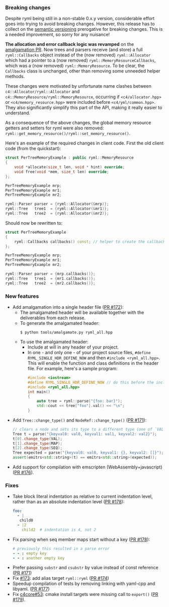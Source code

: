 ### Breaking changes

Despite ryml being still in a non-stable 0.x.y version, considerable effort goes into trying to avoid breaking changes. However, this release has to collect on the [semantic versioning](https://semver.org/) prerogative for breaking changes. This is a needed improvement, so sorry for any nuisance!

**The allocation and error callback logic was revamped** on the [amalgamation PR](https://github.com/biojppm/rapidyaml/pull/172). Now trees and parsers receive (and store) a full `ryml::Callbacks` object instead of the (now removed) `ryml::Allocator` which had a pointer to a (now removed) `ryml::MemoryResourceCallbacks`, which was a (now removed) `ryml::MemoryResource`. To be clear, the `Callbacks` class is unchanged, other than removing some unneeded helper methods.

These changes were motivated by unfortunate name clashes between `c4::Allocator/ryml::Allocator` and `c4::MemoryResource/ryml::MemoryResource`, occurring if `<c4/allocator.hpp>` or `<c4/memory_resource.hpp>` were included before `<c4/yml/common.hpp>`. They also significantly simplify this part of the API, making it really easier to understand.

As a consequence of the above changes, the global memory resource getters and setters for ryml were also removed: `ryml::get_memory_resource()/ryml::set_memory_resource()`.

Here's an example of the required changes in client code. First the old client code (from the quickstart):

```c++
struct PerTreeMemoryExample : public ryml::MemoryResource
{
    void *allocate(size_t len, void * hint) override;
    void free(void *mem, size_t len) override;
};

PerTreeMemoryExample mrp;
PerTreeMemoryExample mr1;
PerTreeMemoryExample mr2;

ryml::Parser parser = {ryml::Allocator(&mrp)};
ryml::Tree   tree1  = {ryml::Allocator(&mr1)};
ryml::Tree   tree2  = {ryml::Allocator(&mr2)};
```

Should now be rewritten to:

```c++
struct PerTreeMemoryExample
{
    ryml::Callbacks callbacks() const; // helper to create the callbacks
};

PerTreeMemoryExample mrp;
PerTreeMemoryExample mr1;
PerTreeMemoryExample mr2;

ryml::Parser parser = {mrp.callbacks()};
ryml::Tree   tree1  = {mr1.callbacks()};
ryml::Tree   tree2  = {mr2.callbacks()};
```


### New features
- Add amalgamation into a single header file ([PR #172](https://github.com/biojppm/rapidyaml/pull/172)):
  - The amalgamated header will be available together with the deliverables from each release.
  - To generate the amalgamated header:
    ```console
    $ python tools/amalgamate.py ryml_all.hpp
    ```
  - To use the amalgamated header:
    - Include at will in any header of your project.
    - In one - and only one - of your project source files, `#define RYML_SINGLE_HDR_DEFINE_NOW` and then `#include <ryml_all.hpp>`. This will enable the function and class definitions in the header file. For example, here's a sample program:
      ```c++
      #include <iostream>
      #define RYML_SINGLE_HDR_DEFINE_NOW // do this before the include
      #include <ryml_all.hpp>
      int main()
      {
          auto tree = ryml::parse("{foo: bar}");
          std::cout << tree["foo"].val() << "\n";
      }
      ```
- Add `Tree::change_type()` and `NodeRef::change_type()` ([PR #171](https://github.com/biojppm/rapidyaml/pull/171)):
  ```c++
  // clears a node and sets its type to a different type (one of `VAL`, `SEQ`, `MAP`):
  Tree t = parse("{keyval0: val0, keyval1: val1, keyval2: val2}");
  t[0].change_type(VAL);
  t[1].change_type(MAP);
  t[2].change_type(SEQ);
  Tree expected = parse("{keyval0: val0, keyval1: {}, keyval2: []}");
  assert(emitrs<std::string>(t) == emitrs<std::string>(expected));
  ```
- Add support for compilation with emscripten (WebAssembly+javascript) ([PR #176](https://github.com/biojppm/rapidyaml/pull/176)).

### Fixes

- Take block literal indentation as relative to current indentation level, rather than as an absolute indentation level ([PR #178](https://github.com/biojppm/rapidyaml/pull/178)):
  ```yaml
  foo:
    - |
     child0
    - |2
      child2  # indentation is 4, not 2
  ```
- Fix parsing when seq member maps start without a key ([PR #178](https://github.com/biojppm/rapidyaml/pull/178)):
  ```yaml
  # previously this resulted in a parse error
  - - : empty key
  - - : another empty key
  ```
- Prefer passing `substr` and `csubstr` by value instead of const reference ([PR #171](https://github.com/biojppm/rapidyaml/pull/171))
- Fix [#173](https://github.com/biojppm/rapidyaml/issues/173): add alias target `ryml::ryml` ([PR #174](https://github.com/biojppm/rapidyaml/pull/174))
- Speedup compilation of tests by removing linking with yaml-cpp and libyaml. ([PR #177](https://github.com/biojppm/rapidyaml/pull/177))
- Fix [c4core#53](https://github.com/biojppm/c4core/issues/53): cmake install targets were missing call to `export()` ([PR #179](https://github.com/biojppm/c4core/pull/179)).
